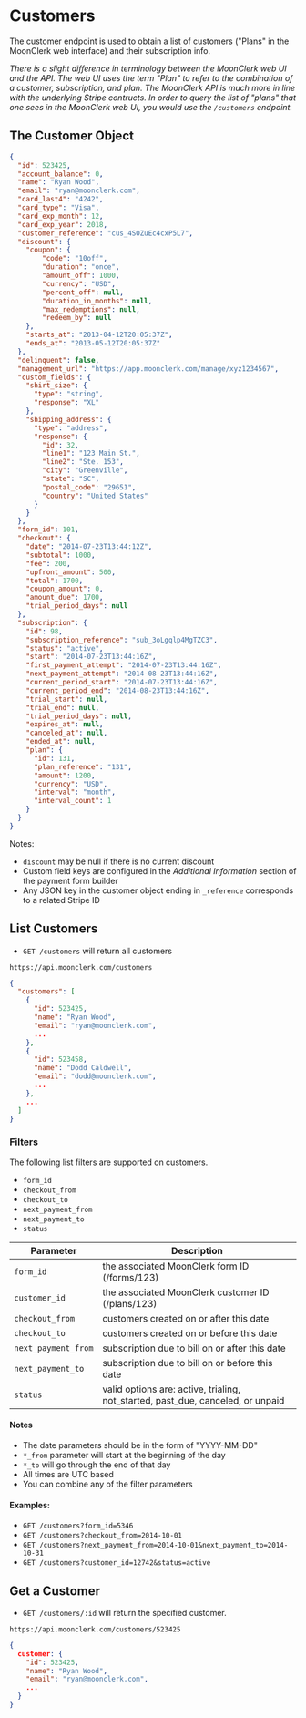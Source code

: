 # Customers

The customer endpoint is used to obtain a list of customers ("Plans" in the MoonClerk web interface) and their subscription info.

_There is a slight difference in terminology between the MoonClerk web UI and the API. The web UI uses the term "Plan" to refer to the combination of a customer, subscription, and plan. The MoonClerk API is much more in line with the underlying Stripe contructs. In order to query the list of "plans" that one sees in the MoonClerk web UI, you would use the `/customers` endpoint._

## The Customer Object

```json
{
  "id": 523425,
  "account_balance": 0,
  "name": "Ryan Wood",
  "email": "ryan@moonclerk.com",
  "card_last4": "4242",
  "card_type": "Visa",
  "card_exp_month": 12,
  "card_exp_year": 2018,
  "customer_reference": "cus_4SOZuEc4cxP5L7",
  "discount": {
    "coupon": {
        "code": "10off",
        "duration": "once",
        "amount_off": 1000,
        "currency": "USD",
        "percent_off": null,
        "duration_in_months": null,
        "max_redemptions": null,
        "redeem_by": null
    },
    "starts_at": "2013-04-12T20:05:37Z",
    "ends_at": "2013-05-12T20:05:37Z"
  },
  "delinquent": false,
  "management_url": "https://app.moonclerk.com/manage/xyz1234567",
  "custom_fields": {
    "shirt_size": {
      "type": "string",
      "response": "XL"
    },
    "shipping_address": {
      "type": "address",
      "response": {
        "id": 32,
        "line1": "123 Main St.",
        "line2": "Ste. 153",
        "city": "Greenville",
        "state": "SC",
        "postal_code": "29651",
        "country": "United States"
      }
    }
  },
  "form_id": 101,
  "checkout": {
    "date": "2014-07-23T13:44:12Z",
    "subtotal": 1000,
    "fee": 200,
    "upfront_amount": 500,
    "total": 1700,
    "coupon_amount": 0,
    "amount_due": 1700,
    "trial_period_days": null
  },
  "subscription": {
    "id": 98,
    "subscription_reference": "sub_3oLgqlp4MgTZC3",
    "status": "active",
    "start": "2014-07-23T13:44:16Z",
    "first_payment_attempt": "2014-07-23T13:44:16Z",
    "next_payment_attempt": "2014-08-23T13:44:16Z",
    "current_period_start": "2014-07-23T13:44:16Z",
    "current_period_end": "2014-08-23T13:44:16Z",
    "trial_start": null,
    "trial_end": null,
    "trial_period_days": null,
    "expires_at": null,
    "canceled_at": null,
    "ended_at": null,
    "plan": {
      "id": 131,
      "plan_reference": "131",
      "amount": 1200,
      "currency": "USD",
      "interval": "month",
      "interval_count": 1
    }
  }
}
```

Notes:

* `discount` may be null if there is no current discount
* Custom field keys are configured in the *Additional Information* section of the payment form builder
* Any JSON key in the customer object ending in `_reference` corresponds to a related Stripe ID

## List Customers

* `GET /customers` will return all customers

`https://api.moonclerk.com/customers`

```json
{
  "customers": [
    {
      "id": 523425,
      "name": "Ryan Wood",
      "email": "ryan@moonclerk.com",
      ...
    },
    {
      "id": 523458,
      "name": "Dodd Caldwell",
      "email": "dodd@moonclerk.com",
      ...
    },
    ...
  ]
}
```

### Filters

The following list filters are supported on customers.


* `form_id`
* `checkout_from`
* `checkout_to`
* `next_payment_from`
* `next_payment_to`
* `status`

Parameter             | Description
-------------------   |------------
`form_id`             | the associated MoonClerk form ID (/forms/123)
`customer_id`         | the associated MoonClerk customer ID (/plans/123)
`checkout_from`       | customers created on or after this date
`checkout_to`         | customers created on or before this date
`next_payment_from`   | subscription due to bill on or after this date
`next_payment_to`     | subscription due to bill on or before this date
`status`              | valid options are: active, trialing, not_started, past_due, canceled, or unpaid

#### Notes

* The date parameters should be in the form of "YYYY-MM-DD"
* `*_from` parameter will start at the beginning of the day
* `*_to` will go through the end of that day
* All times are UTC based
* You can combine any of the filter parameters

#### Examples:

* `GET /customers?form_id=5346`
* `GET /customers?checkout_from=2014-10-01`
* `GET /customers?next_payment_from=2014-10-01&next_payment_to=2014-10-31`
* `GET /customers?customer_id=12742&status=active`


## Get a Customer

* `GET /customers/:id` will return the specified customer.

`https://api.moonclerk.com/customers/523425`

```json
{
  customer: {
    "id": 523425,
    "name": "Ryan Wood",
    "email": "ryan@moonclerk.com",
    ...
  }
}
```
